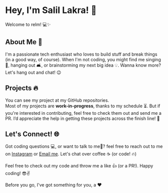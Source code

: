# Hey, I'm Salil Lakra! 👋

Welcome to relm! 💻✨

## About Me 🦁

I'm a passionate tech enthusiast who loves to build stuff and break things (in a good way, of course). When I'm not coding, you might find me singing 🎤, hanging out 🛋️, or brainstorming my next big idea 💡. Wanna know more? Let's hang out and chat! 😉

## Projects 🔥

You can see my project at my GitHub repositories.  
Most of my projects are **work-in-progress**, thanks to my schedule ⏳. But if you're interested in contributing, feel free to check them out and send me a PR. I’d appreciate the help in getting these projects across the finish line! 💪

## Let's Connect! 🌐

Got coding questions 💻, or want to talk to me🙂? feel free to reach out to me on [Instagram](https://instagram.com/officialsalillakra) or [Email me](mailto:salillakra.dev@gmail.com). Let's chat over coffee ☕ (or code! 🔥)

Feel free to check out my code and throw me a like 👍 (or a PR!). Happy coding! 😎✌️

Before you go, I've got something for you, a ❤️
